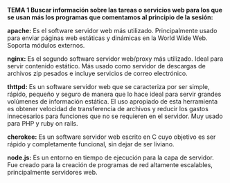 **TEMA 1
Buscar información sobre las tareas o servicios web para los que se usan más los programas que comentamos al principio de la sesión:**

**apache:** Es el software servidor web más utilizado. 
Principalmente usado para enviar páginas web estáticas y dinámicas en la World Wide Web. Soporta módulos externos.

**nginx:** Es el segundo software servidor web/proxy más utilizado. Ideal para servir contenido estático.
Más usado como servidor de descargas de archivos zip pesados e incluye servicios de correo electrónico. 

**thttpd:** Es un software servidor web que se caracteriza por ser simple, rápido, pequeño y seguro de manera que lo hace ideal para servir grandes volúmenes de información estática.
El uso apropiado de esta herramienta es obtener velocidad de transferencia de archivos y reducir los gastos innecesarios para funciones que no se requieren en el servidor.
Muy usado para PHP y ruby on rails.

**cherokee:** Es un software servidor web escrito en C cuyo objetivo es ser rápido y completamente funcional, sin dejar de ser liviano.

**node.js:** Es un entorno en tiempo de ejecución para la capa de servidor. Fue creado para la creación de programas de red altamente escalables, principalmente servidores web.
